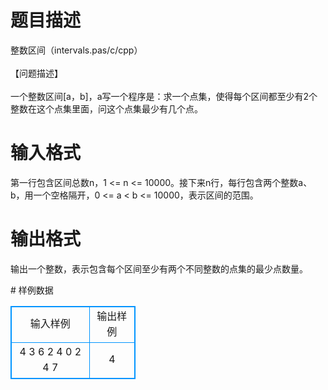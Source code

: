 # 

 
 # 题目描述 
<p>
整数区间（intervals.pas/c/cpp）<br><br>【问题描述】<br><br>一个整数区间[a，b]，a<b，是从a开始到b结束连续整数集。<br>写一个程序是：求一个点集，使得每个区间都至少有2个整数在这个点集里面，问这个点集最少有几个点。<br></p> 

 
 # 输入格式 
<p>
第一行包含区间总数n，1 <= n <= 10000。接下来n行，每行包含两个整数a、b，用一个空格隔开，0 <= a < b <= 10000，表示区间的范围。</p> 

 
 # 输出格式 
<p>
输出一个整数，表示包含每个区间至少有两个不同整数的点集的最少点数量。</p> 
# 样例数据
<style>
        table,table tr th, table tr td { border:1px solid #0094ff; }
        table { width: 200px; min-height: 25px; line-height: 25px; text-align: center; border-collapse: collapse;}   
    </style>
<table>
	<tr>
		<td>输入样例</td>
		<td>输出样例</td>
	</tr>
<tr><td>4
3 6
2 4
0 2
4 7
</td><td>4</td></tr></table>
